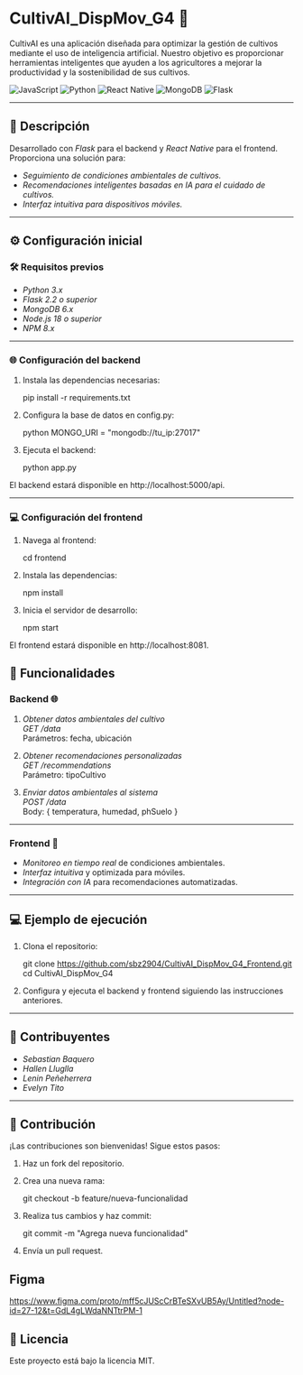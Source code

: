 # CultivAI_DispMov_G4 🌿

CultivAI es una aplicación diseñada para optimizar la gestión de cultivos mediante el uso de inteligencia artificial. Nuestro objetivo es proporcionar herramientas inteligentes que ayuden a los agricultores a mejorar la productividad y la sostenibilidad de sus cultivos.

![JavaScript](https://img.shields.io/badge/JavaScript-ES6-yellow?style=for-the-badge&logo=javascript)
![Python](https://img.shields.io/badge/Python-3.x-blue?style=for-the-badge&logo=python)
![React Native](https://img.shields.io/badge/React%20Native-0.72-blue?style=for-the-badge&logo=react)
![MongoDB](https://img.shields.io/badge/MongoDB-6.0-brightgreen?style=for-the-badge&logo=mongodb)
![Flask](https://img.shields.io/badge/Flask-2.2-black?style=for-the-badge&logo=flask)

---

## 📖 Descripción

Desarrollado con *Flask* para el backend y *React Native* para el frontend. Proporciona una solución para:
- *Seguimiento de condiciones ambientales de cultivos.*
- *Recomendaciones inteligentes basadas en IA para el cuidado de cultivos.*
- *Interfaz intuitiva para dispositivos móviles.*

---

## ⚙️ Configuración inicial

### 🛠️ Requisitos previos
- *Python 3.x*
- *Flask 2.2 o superior*
- *MongoDB 6.x*
- *Node.js 18 o superior*
- *NPM 8.x*

---

### 🌐 Configuración del backend

1. Instala las dependencias necesarias:

   
   pip install -r requirements.txt
   

2. Configura la base de datos en config.py:

   python
   MONGO_URI = "mongodb://tu_ip:27017"
   

3. Ejecuta el backend:

   
   python app.py
   

El backend estará disponible en http://localhost:5000/api.

---

### 💻 Configuración del frontend

1. Navega al frontend:

   
   cd frontend
   

2. Instala las dependencias:

   
   npm install
   

3. Inicia el servidor de desarrollo:

   
   npm start
   

El frontend estará disponible en http://localhost:8081.


## 🌿 Funcionalidades

### Backend 🌐

1. *Obtener datos ambientales del cultivo*  
   *GET /data*  
   Parámetros: fecha, ubicación  

2. *Obtener recomendaciones personalizadas*  
   *GET /recommendations*  
   Parámetro: tipoCultivo

3. *Enviar datos ambientales al sistema*  
   *POST /data*  
   Body: { temperatura, humedad, phSuelo }

---

### Frontend 📱

- *Monitoreo en tiempo real* de condiciones ambientales.
- *Interfaz intuitiva* y optimizada para móviles.
- *Integración con IA* para recomendaciones automatizadas.

---

## 💻 Ejemplo de ejecución

1. Clona el repositorio:


   git clone https://github.com/sbz2904/CultivAI_DispMov_G4_Frontend.git
   cd CultivAI_DispMov_G4
   

2. Configura y ejecuta el backend y frontend siguiendo las instrucciones anteriores.

---

## 👥 Contribuyentes

- *Sebastian Baquero*
- *Hallen Lluglla*
- *Lenin Peñeherrera*
- *Evelyn Tito*

---

## 🤝 Contribución

¡Las contribuciones son bienvenidas! Sigue estos pasos:

1. Haz un fork del repositorio.
2. Crea una nueva rama:

   git checkout -b feature/nueva-funcionalidad

3. Realiza tus cambios y haz commit:

   git commit -m "Agrega nueva funcionalidad"

4. Envía un pull request.

## Figma

https://www.figma.com/proto/mff5cJUScCrBTeSXvUB5Ay/Untitled?node-id=27-12&t=GdL4gLWdaNNTtrPM-1

## 📄 Licencia

Este proyecto está bajo la licencia MIT.
